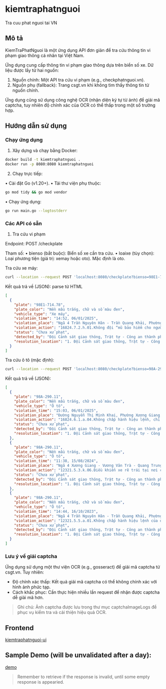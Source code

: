# kiemtraphatnguoi

Tra cuu phat nguoi tai VN

## Mô tả

KiemTraPhatNguoi là một ứng dụng API đơn giản để tra cứu thông tin vi phạm giao thông cá nhân tại Việt Nam.

Ứng dụng cung cấp thông tin vi phạm giao thông dựa trên biển số xe. Dữ liệu được lấy từ hai nguồn:
  1. Nguồn chính: Một API tra cứu vi phạm (e.g., checkphatnguoi.vn).
  2. Nguồn phụ (fallback): Trang csgt.vn khi không tìm thấy thông tin từ nguồn chính.

Ứng dụng cũng sử dụng công nghệ OCR (nhận diện ký tự từ ảnh) để giải mã captcha, tuy nhiên độ chính xác của OCR có thể thấp trong một số trường hợp.

## Hướng dẫn sử dụng

### Chạy ứng dụng

1. Xây dựng và chạy bằng Docker:

```bash
docker build -t kiemtraphatnguoi .
docker run -p 8080:8080 kiemtraphatnguoi
```

2. Chạy trực tiếp:
  
•	Cài đặt Go (v1.20+).
•	Tải thư viện phụ thuộc:


```bash
go mod tidy && go mod vendor
```
	
•	Chạy ứng dụng:

```bash
go run main.go --logtostderr
```

### Các API có sẵn

1. Tra cứu vi phạm

Endpoint: POST /checkplate

Tham số:
	•	bienso (bắt buộc): Biển số xe cần tra cứu.
	•	loaixe (tùy chọn): Loại phương tiện (giá trị: xemay hoặc oto). Mặc định là oto.

Tra cứu xe máy:

```bash
curl --location --request POST 'localhost:8080/checkplate?bienso=98E1-714.78&loaixe=xemay'
```

Kết quả trả về (JSON): parse từ HTML

```json
[
  {
    "plate": "98E1-714.78",
    "plate_color": "Nền mầu trắng, chữ và số màu đen",
    "vehicle_type": "Xe máy",
    "violation_time": "14:52, 06/01/2025",
    "violation_place": "Ngã 4 Trần Nguyên Hãn - Trần Quang Khải, Phường Thọ Xương, Thành phố Bắc Giang, Tỉnh Bắc Giang",
    "violation_action": "16824.7.2.h.01.Không đội “mũ bảo hiểm cho người đi mô tô, xe máy” khi điều khiển xe tham gia giao thông trên đường bộ",
    "status": "Chưa xử phạt",
    "detected_by": "Đội Cảnh sát giao thông, Trật tự - Công an thành phố Bắc Giang - Tỉnh Bắc Giang",
    "resolution_location": "1. Đội Cảnh sát giao thông, Trật tự - Công an thành phố Bắc Giang - Tỉnh Bắc Giang\nĐịa chỉ: số 384 đường Xương Giang, phường Ngô Quyền\nSố điện thoại liên hệ: 0911595121\n2. Đội Cảnh sát giao thông, Trật tự - Công an huyện Lục Ngạn - Tỉnh Bắc Giang\nĐịa chỉ: huyện Lục Ngạn"
  }
]
```


Tra cứu ô tô (mặc định):

```bash
curl --location --request POST 'localhost:8080/checkplate?bienso=98A-290.11'
```

Kết quả trả về (JSON):

```json
[
  {
    "plate": "98A-290.11",
    "plate_color": "Nền mầu trắng, chữ và số màu đen",
    "vehicle_type": "Ô tô",
    "violation_time": "15:03, 06/01/2025",
    "violation_place": "Đường Nguyễn Thị Minh Khai, Phường Xương Giang, Thành phố Bắc Giang, Tỉnh Bắc Giang",
    "violation_action": "16824.6.1.a.04.Không chấp hành hiệu lệnh, chỉ dẫn của vạch kẻ đường",
    "status": "Chưa xử phạt",
    "detected_by": "Đội Cảnh sát giao thông, Trật tự - Công an thành phố Bắc Giang - Tỉnh Bắc Giang",
    "resolution_location": "1. Đội Cảnh sát giao thông, Trật tự - Công an thành phố Bắc Giang - Tỉnh Bắc Giang\nĐịa chỉ: số 384 đường Xương Giang, phường Ngô Quyền\nSố điện thoại liên hệ: 0911595121"
  },
  {
    "plate": "98A-290.11",
    "plate_color": "Nền mầu trắng, chữ và số màu đen",
    "vehicle_type": "Ô tô",
    "violation_time": "11:38, 15/08/2024",
    "violation_place": "Ngã 4 Xương Giang - Vương Văn Trà - Quang Trung, Phường Trần Phú, Thành phố Bắc Giang, Tỉnh Bắc Giang",
    "violation_action": "12321.5.3.k.06.Điều khiển xe rẽ trái tại nơi có biển báo hiệu có nội dung cấm rẽ trái đối với loại phương tiện đang điều khiển",
    "status": "Chưa xử phạt",
    "detected_by": "Đội Cảnh sát giao thông, Trật tự - Công an thành phố Bắc Giang - Tỉnh Bắc Giang",
    "resolution_location": "1. Đội Cảnh sát giao thông, Trật tự - Công an thành phố Bắc Giang - Tỉnh Bắc Giang\nĐịa chỉ: số 384 đường Xương Giang, phường Ngô Quyền\nSố điện thoại liên hệ: 0911595121"
  },
  {
    "plate": "98A-290.11",
    "plate_color": "Nền mầu trắng, chữ và số màu đen",
    "vehicle_type": "Ô tô",
    "violation_time": "14:44, 16/10/2023",
    "violation_place": "Ngã 4 Trần Nguyên Hãn - Trần Quang Khải, Phường Thọ Xương, Thành phố Bắc Giang, Tỉnh Bắc Giang",
    "violation_action": "12321.5.5.a.01.Không chấp hành hiệu lệnh của đèn tín hiệu giao thông",
    "status": "Chưa xử phạt",
    "detected_by": "Đội Cảnh sát giao thông, Trật tự - Công an thành phố Bắc Giang - Tỉnh Bắc Giang",
    "resolution_location": "1. Đội Cảnh sát giao thông, Trật tự - Công an thành phố Bắc Giang - Tỉnh Bắc Giang\nĐịa chỉ: số 384 đường Xương Giang, phường Ngô Quyền\nSố điện thoại liên hệ: 0911595121"
  }
]
```

### Lưu ý về giải captcha

Ứng dụng sử dụng một thư viện OCR (e.g., gosseract) để giải mã captcha từ csgt.vn. Tuy nhiên:

- Độ chính xác thấp: Kết quả giải mã captcha có thể không chính xác với hình ảnh phức tạp.
- Cách khắc phục: Cần thực hiện nhiều lần request để nhận được captcha dễ giải mã hơn.

> Ghi chú: Ảnh captcha được lưu trong thư mục captchaImageLogs để phục vụ kiểm tra và cải thiện hiệu quả OCR.

## Frontend

[kiemtraphatnguoi-ui](https://github.com/henry0hai/kiemtraphatnguoi-ui)


## Sample Demo (will be unvalidated after a day):

[demo](https://e38a-2001-ee0-d789-ac50-1cf4-4e8c-8a48-aaf8.ngrok-free.app/)

> Remember to retrieve if the response is invalid, until some empty response is appearied.
